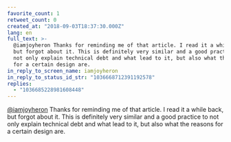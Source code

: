 ```yaml
---
favorite_count: 1
retweet_count: 0
created_at: "2018-09-03T18:37:30.000Z"
lang: en
full_text: >-
  @iamjoyheron Thanks for reminding me of that article. I read it a while back,
  but forgot about it. This is definitely very similar and a good practice to
  not only explain technical debt and what lead to it, but also what the reasons
  for a certain design are.
in_reply_to_screen_name: iamjoyheron
in_reply_to_status_id_str: "1036668712391192578"
replies:
  - "1036685228981608448"
---
```


[@iamjoyheron](https://twitter.com/iamjoyheron) Thanks for reminding me of that
article. I read it a while back, but forgot about it. This is definitely very
similar and a good practice to not only explain technical debt and what lead to
it, but also what the reasons for a certain design are.
